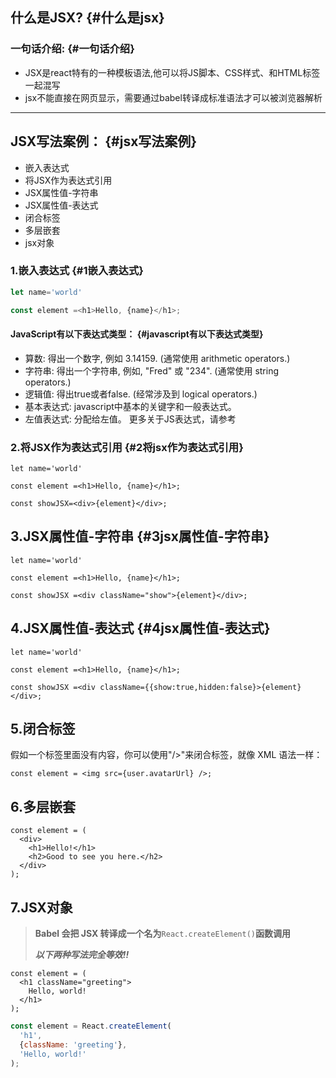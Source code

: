 ## 什么是JSX? {#什么是jsx}

### 一句话介绍: {#一句话介绍}

* JSX是react特有的一种模板语法,他可以将JS脚本、CSS样式、和HTML标签一起混写
* jsx不能直接在网页显示，需要通过babel转译成标准语法才可以被浏览器解析

---

## JSX写法案例： {#jsx写法案例}

* 嵌入表达式
* 将JSX作为表达式引用
* JSX属性值-字符串
* JSX属性值-表达式
* 闭合标签
* 多层嵌套
* jsx对象

### 1.嵌入表达式 {#1嵌入表达式}

```js
let name='world'

const element =<h1>Hello, {name}</h1>;
```

#### JavaScript有以下表达式类型： {#javascript有以下表达式类型}

* 算数: 得出一个数字, 例如 3.14159. \(通常使用 arithmetic operators.\)
* 字符串: 得出一个字符串, 例如, "Fred" 或 "234". \(通常使用 string operators.\)
* 逻辑值: 得出true或者false. \(经常涉及到 logical operators.\)
* 基本表达式: javascript中基本的关键字和一般表达式。
* 左值表达式: 分配给左值。 更多关于JS表达式，请参考

### 2.将JSX作为表达式引用 {#2将jsx作为表达式引用}

```
let name='world'

const element =<h1>Hello, {name}</h1>;

const showJSX=<div>{element}</div>;
```

## 3.JSX属性值-字符串 {#3jsx属性值-字符串}

```
let name='world'

const element =<h1>Hello, {name}</h1>;

const showJSX =<div className="show">{element}</div>;
```

## 4.JSX属性值-表达式 {#4jsx属性值-表达式}

```
let name='world'

const element =<h1>Hello, {name}</h1>;

const showJSX =<div className={{show:true,hidden:false}>{element}</div>;
```

## 5.闭合标签

假如一个标签里面没有内容，你可以使用"/&gt;"来闭合标签，就像 XML 语法一样：

```
const element = <img src={user.avatarUrl} />;
```

## 6.多层嵌套

```
const element = (
  <div>
    <h1>Hello!</h1>
    <h2>Good to see you here.</h2>
  </div>
);
```

## 7.JSX对象

> **Babel 会把 JSX 转译成一个名为**`React.createElement()`**函数调用**
>
> _**以下两种写法完全等效!!**_

```
const element = (
  <h1 className="greeting">
    Hello, world!
  </h1>
);
```

```js
const element = React.createElement(
  'h1',
  {className: 'greeting'},
  'Hello, world!'
);
```



